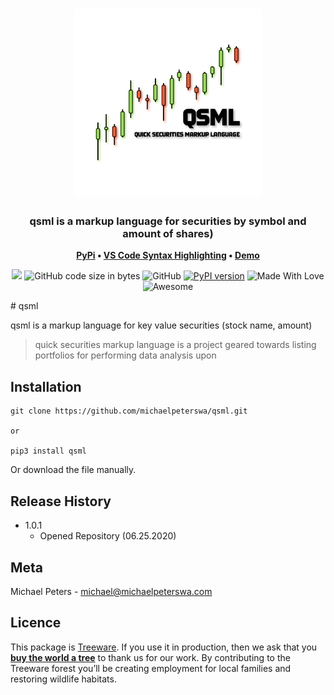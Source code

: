 <h1 align="center">
	<img
		width="300"
		alt="QSML"
		src="img/qsml_2.png">
</h1>
<h3 align="center">
	qsml is a markup language for securities by symbol and amount of shares)
</h3>
<p align="center">
	<strong>
		<a href="https://pypi.org/project/qsml/">PyPi</a>
		•
		<a href="https://marketplace.visualstudio.com/items?itemName=michaelpeterswa.qsml-lang">VS Code Syntax Highlighting</a>
		•
		<a href="https://github.com/michaelpeterswa/PortfolioValuation">Demo</a>
	</strong>
</p>
<p align="center">
  <a href="https://codeclimate.com/github/michaelpeterswa/qsml/maintainability"><img src="https://api.codeclimate.com/v1/badges/9ec73514a57bb3bc6078/maintainability" /></a>
  <img alt="GitHub code size in bytes" src="https://img.shields.io/github/languages/code-size/michaelpeterswa/qsml">
  <img alt="GitHub" src="https://img.shields.io/github/license/michaelpeterswa/qsml">
  <a href="https://badge.fury.io/py/qsml"><img src="https://badge.fury.io/py/qsml.svg" alt="PyPI version" height="18"></a>
  <img alt="Made With Love" src="https://img.shields.io/badge/Made%20With-Love-orange.svg">
  <img alt="Awesome" src="https://cdn.rawgit.com/sindresorhus/awesome/d7305f38d29fed78fa85652e3a63e154dd8e8829/media/badge.svg">
</p>
# qsml

qsml is a markup language for key value securities (stock name, amount)

> quick securities markup language is a project geared towards listing portfolios for performing data analysis upon

## Installation

```
git clone https://github.com/michaelpeterswa/qsml.git

or

pip3 install qsml
```

Or download the file manually.

## Release History

- 1.0.1
  - Opened Repository (06.25.2020)

## Meta

Michael Peters - michael@michaelpeterswa.com
       
## Licence   

This package is [Treeware](https://treeware.earth). If you use it in production, then we ask that you [**buy the world a tree**](https://plant.treeware.earth/michaelpeterswa/qsml) to thank us for our work. By contributing to the Treeware forest you’ll be creating employment for local families and restoring wildlife habitats.
